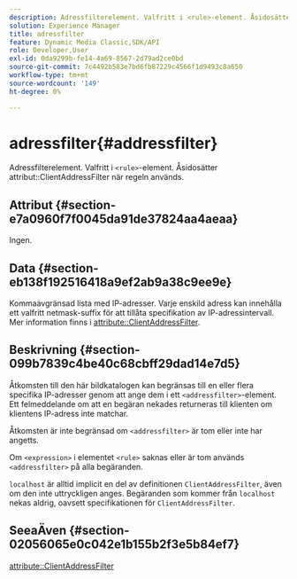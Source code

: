```yaml
---
description: Adressfilterelement. Valfritt i <rule>-element. Åsidosätter attributet ClientAddressFilter när regeln används.
solution: Experience Manager
title: adressfilter
feature: Dynamic Media Classic,SDK/API
role: Developer,User
exl-id: 0da9299b-fe14-4a69-8567-2d79ad2ce0bd
source-git-commit: 7c4492b583e7bd6fb87229c4566f1d9493c8a650
workflow-type: tm+mt
source-wordcount: '149'
ht-degree: 0%

---
```


# adressfilter{#addressfilter}

Adressfilterelement. Valfritt i `<rule>`-element. Åsidosätter attribut::ClientAddressFilter när regeln används.

## Attribut {#section-e7a0960f7f0045da91de37824aa4aeaa}

Ingen.

## Data {#section-eb138f192516418a9ef2ab9a38c9ee9e}

Kommaavgränsad lista med IP-adresser. Varje enskild adress kan innehålla ett valfritt netmask-suffix för att tillåta specifikation av IP-adressintervall. Mer information finns i [attribute::ClientAddressFilter](/help/aem-is-ir-api/ir-api/material-cat/image-rendering-api-ref/c-ir-material-catalog/c-ir-attributes-reference/r-ir-clientaddressfilter.md).

## Beskrivning {#section-099b7839c4be40c68cbff29dad14e7d5}

Åtkomsten till den här bildkatalogen kan begränsas till en eller flera specifika IP-adresser genom att ange dem i ett `<addressfilter>`-element. Ett felmeddelande om att en begäran nekades returneras till klienten om klientens IP-adress inte matchar.

Åtkomsten är inte begränsad om `<addressfilter>` är tom eller inte har angetts.

Om `<expression>` i elementet `<rule>` saknas eller är tom används `<addressfilter>` på alla begäranden.

`localhost` är alltid implicit en del av definitionen `ClientAddressFilter`, även om den inte uttryckligen anges. Begäranden som kommer från `localhost` nekas aldrig, oavsett specifikationen för `ClientAddressFilter`.

## SeeaÄven {#section-02056065e0c042e1b155b2f3e5b84ef7}

[attribute::ClientAddressFilter](../../../../../ir-api/material-cat/image-rendering-api-ref/c-ir-material-catalog/c-ir-attributes-reference/r-ir-clientaddressfilter.md#reference-52a541cec0b0424faf263d1fb4946b5f)
